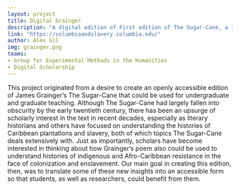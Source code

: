 ```yaml
---
layout: project
title: Digital Grainger
description: "A digital edition of First edition of The Sugar-Cane, a 168-page poem about eighteenth-century Caribbean sugar plantations."
link: "https://columbiaandslavery.columbia.edu/"
author: Alex Gil
img: grainger.png
teams:
- Group for Experimental Methods in the Humanities
- Digital Scholarship
---
```


This project originated from a desire to create an openly accessible edition of James Grainger’s The Sugar-Cane that could be used for undergraduate and graduate teaching. Although The Sugar-Cane had largely fallen into obscurity by the early twentieth century, there has been an upsurge of scholarly interest in the text in recent decades, especially as literary historians and others have focused on understanding the histories of Caribbean plantations and slavery, both of which topics The Sugar-Cane deals extensively with. Just as importantly, scholars have become interested in thinking about how Grainger’s poem also could be used to understand histories of indigenous and Afro-Caribbean resistance in the face of colonization and enslavement. Our main goal in creating this edition, then, was to translate some of these new insights into an accessible form so that students, as well as researchers, could benefit from them.